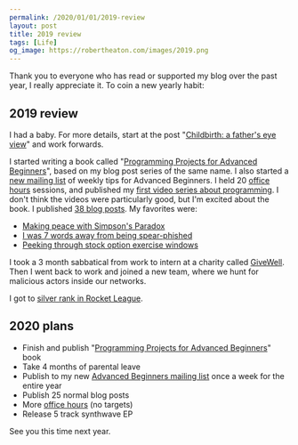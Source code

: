 ```yaml
---
permalink: /2020/01/01/2019-review
layout: post
title: 2019 review
tags: [Life]
og_image: https://robertheaton.com/images/2019.png
---
```

Thank you to everyone who has read or supported my blog over the past year, I really appreciate it. To coin a new yearly habit:

## 2019 review

I had a baby. For more details, start at the post "[Childbirth: a father's eye view][p1]" and work forwards.

I started writing a book called "[Programming Projects for Advanced Beginners][ppab]", based on my blog post series of the same name. I also started a [new mailing list][pfab] of weekly tips for Advanced Beginners. I held 20 [office hours][office-hours] sessions, and published my [first video series about programming][video]. I don't think the videos were particularly good, but I'm excited about the book. I published [38 blog posts][archive]. My favorites were:

* [Making peace with Simpson's Paradox][simpsons]
* [I was 7 words away from being spear-phished][phish]
* [Peeking through stock option exercise windows][stock]

I took a 3 month sabbatical from work to intern at a charity called [GiveWell][givewell]. Then I went back to work and joined a new team, where we hunt for malicious actors inside our networks.

I got to [silver rank in Rocket League][rocket-league].

## 2020 plans

* Finish and publish "[Programming Projects for Advanced Beginners][ppab]" book
* Take 4 months of parental leave
* Publish to my new [Advanced Beginners mailing list][pfab] once a week for the entire year
* Publish 25 normal blog posts
* More [office hours][office-hours] (no targets)
* Release 5 track synthwave EP

See you this time next year.

[p1]: https://robertheaton.com/2019/06/17/childbirth-a-fathers-eye-view/
[p2]: https://robertheaton.com/2019/06/30/1-month-of-parenthood/
[p3]: https://robertheaton.com/2019/08/25/parenthood-3-oscar-heaton-quarterly-baby-review/
[p4]: https://robertheaton.com/2019/10/10/parenthood-4-untitled-potato-portrait/
[office-hours]: https://robertheaton.com/office-hours
[givewell]: https://www.givewell.org/
[video]: https://www.youtube.com/watch?list=PLw22WCqAVCN6EXylkzhtMwvgcLq4TrcQX&v=XTr5OF9MRCg&feature=emb_title
[archive]: https://robertheaton.com/archive
[ppab]: https://robertheaton.com/ppab
[rocket-league]: https://robertheaton.com/2019/03/07/how-to-get-to-silver-in-rocket-league-1-v-1/
[simpsons]: https://robertheaton.com/2019/02/24/making-peace-with-simpsons-paradox/
[phish]: https://robertheaton.com/2019/06/24/i-was-7-words-away-from-being-spear-phished/
[stock]: https://robertheaton.com/2019/08/06/peeking-through-stock-option-exercise-windows/
[pfab]: https://advancedbeginners.substack.com/
